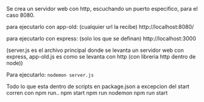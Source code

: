 Se crea un servidor web con http,
escuchando un puerto especifico, para el caso 8080.


para ejecutarlo con app-old: (cualquier url la recibe)
http://localhost:8080/

para ejecutarlo con express: (solo los que se definan)
http://localhost:3000

(server.js es el archivo principal donde se levanta un servidor web con express, app-old.js es como se levanta con http (con libreria http dentro de node))


Para ejecutarlo:
```nodemon server.js```

Todo lo que esta dentro de scripts en package.json a excepcion del start corren con npm run..
npm start
npm run nodemon
npm run start